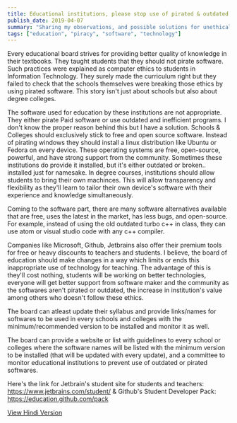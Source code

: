 ```yaml
---
title: Educational institutions, please stop use of pirated & outdated softwares to teach
publish_date: 2019-04-07
summary: "Sharing my observations, and possible solutions for unethical computer software usage in indian education institutes"
tags: ["education", "piracy", "software", "technology"]
---
```


Every educational board strives for providing better quality of knowledge in their textbooks. They taught students that they should not pirate software. Such practices were explained as computer ethics to students in Information Technology. They surely made the curriculum right but they failed to check that the schools themselves were breaking those ethics by using pirated software. This story isn't just about schools but also about degree colleges.

The software used for education by these institutions are not appropriate. They either pirate Paid software or use outdated and inefficient programs.
I don't know the proper reason behind this but I have a solution. Schools & Colleges should exclusively stick to free and open source software. Instead of pirating windows they should install a linux distribution like Ubuntu or Fedora on every device. These operating systems are free, open-source, powerful, and have strong support from the community. Sometimes these institutions do provide it installed, but it's either outdated or broken.. installed just for namesake. In degree courses, institutions should allow students to bring their own machinces. This will allow transparency and flexibility as they'll learn to tailor their own device's software with their experience and knowledge simultaneously.

Coming to the software part, there are many software alternatives available that are free, uses the latest in the market, has less bugs, and open-source. For example, instead of using the old outdated turbo c++ in class, they can use atom or visual studio code with any c++ compiler.

Companies like Microsoft, Github, Jetbrains also offer their premium tools for free or heavy discounts to teachers and students. I believe, the board of education should make changes in a way which limits or ends this inappropriate use of technology for teaching. The advantage of this is they'll cost nothing, students will be working on better technologies, everyone will get better support from software maker and the community as the softwares aren't pirated or outdated, the increase in institution's value among others who doesn't follow these ethics.

The board can atleast update their syllabus and provide links/names for softwares to be used in every schools and colleges with the minimum/recommended version to be installed and monitor it as well.

The board can provide a website or list with guidelines to every school or colleges where the software names will be listed with the minimum version to be installed (that will be updated with every update), and a committee to monitor educational institutions to prevent use of outdated or pirated softwares.

Here's the link for Jetbrain's student site for students and teachers: https://www.jetbrains.com/student/ & Github's Student Developer Pack: https://education.github.com/pack

[View Hindi Version](2_hi_educational_institutions_please_stop)
